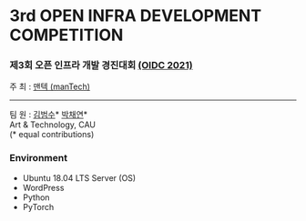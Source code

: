 # 3rd OPEN INFRA DEVELOPMENT COMPETITION

### 제3회 오픈 인프라 개발 경진대회 [(OIDC 2021)](http://www.oidc.co.kr/home)

주 최 : [맨텍 (manTech)](http://www.mantech.co.kr/)

---

팀 원 : [김범수](https://github.com/gh-BumsooKim)\* [박채연](https://github.com/sally1924)\*
<br>Art & Technology, CAU
<br>(* equal contributions) 

### Environment

- Ubuntu 18.04 LTS Server (OS)
- WordPress
- Python
- PyTorch
